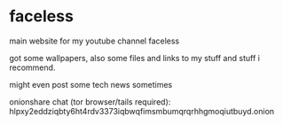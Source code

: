 # faceless
main website for my youtube channel faceless

got some wallpapers, also some files and links to my stuff and stuff i recommend.

might even post some tech news sometimes

onionshare chat (tor browser/tails required): hlpxy2eddziqbty6ht4rdv3373iqbwqfimsmbumqrqrhhgmoqiutbuyd.onion 

